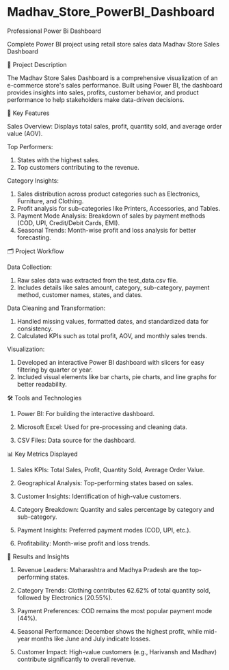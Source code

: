 # Madhav_Store_PowerBI_Dashboard
Professional Power Bi Dashboard

Complete Power BI project using retail store sales data 
 Madhav Store Sales Dashboard


📖 Project Description

The Madhav Store Sales Dashboard is a comprehensive visualization of an e-commerce store's sales performance. Built using Power BI, the dashboard provides insights into sales, profits, customer behavior, and product performance to help stakeholders make data-driven decisions.


🎯 Key Features

Sales Overview: Displays total sales, profit, quantity sold, and average order value (AOV).

Top Performers:
1. States with the highest sales.
2. Top customers contributing to the revenue.
   

Category Insights:

1. Sales distribution across product categories such as Electronics, Furniture, and Clothing.
2. Profit analysis for sub-categories like Printers, Accessories, and Tables.
3. Payment Mode Analysis: Breakdown of sales by payment methods (COD, UPI, Credit/Debit Cards, EMI).
4. Seasonal Trends: Month-wise profit and loss analysis for better forecasting.


🗂️ Project Workflow

Data Collection:

1. Raw sales data was extracted from the test_data.csv file.
2. Includes details like sales amount, category, sub-category, payment method, customer names, states, and dates.


Data Cleaning and Transformation:

1. Handled missing values, formatted dates, and standardized data for consistency.
2. Calculated KPIs such as total profit, AOV, and monthly sales trends.


Visualization:

1. Developed an interactive Power BI dashboard with slicers for easy filtering by quarter or year.
2. Included visual elements like bar charts, pie charts, and line graphs for better readability.



🛠️ Tools and Technologies


1. Power BI: For building the interactive dashboard.

2. Microsoft Excel: Used for pre-processing and cleaning data.

3. CSV Files: Data source for the dashboard.




📊 Key Metrics Displayed


1. Sales KPIs: Total Sales, Profit, Quantity Sold, Average Order Value.

2. Geographical Analysis: Top-performing states based on sales.

3. Customer Insights: Identification of high-value customers.

4. Category Breakdown: Quantity and sales percentage by category and sub-category.

5. Payment Insights: Preferred payment modes (COD, UPI, etc.).

6. Profitability: Month-wise profit and loss trends.



🚀 Results and Insights


1. Revenue Leaders: Maharashtra and Madhya Pradesh are the top-performing states.

2. Category Trends: Clothing contributes 62.62% of total quantity sold, followed by Electronics (20.55%).

3. Payment Preferences: COD remains the most popular payment mode (44%).

4. Seasonal Performance: December shows the highest profit, while mid-year months like June and July indicate losses.

5. Customer Impact: High-value customers (e.g., Harivansh and Madhav) contribute significantly to overall revenue.

